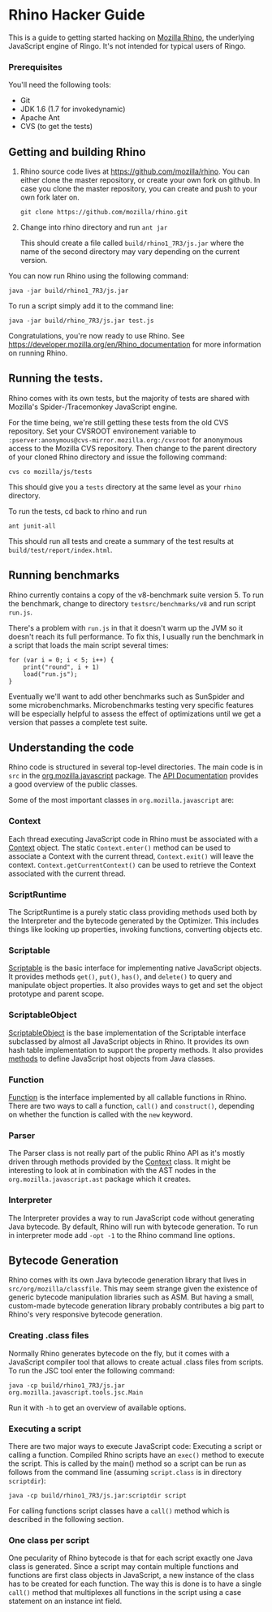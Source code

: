 # Rhino Hacker Guide

This is a guide to getting started hacking on [Mozilla Rhino], the underlying JavaScript engine of Ringo. It's not intended for typical users of Ringo.

[Mozilla Rhino]: https://developer.mozilla.org/de/docs/Rhino

### Prerequisites

You'll need the following tools:

 * Git
 * JDK 1.6 (1.7 for invokedynamic)
 * Apache Ant
 * CVS (to get the tests)

## Getting and building Rhino

 1. Rhino source code lives at https://github.com/mozilla/rhino. You can either clone the master repository, or create your own fork on github. In case you clone the master repository, you can create and push to your own fork later on.

        git clone https://github.com/mozilla/rhino.git

 2. Change into rhino directory and run `ant jar`

    This should create a file called `build/rhino1_7R3/js.jar` where the name of the second directory may vary depending on the current version. 

You can now run Rhino using the following command:

    java -jar build/rhino1_7R3/js.jar

To run a script simply add it to the command line:

    java -jar build/rhino_7R3/js.jar test.js

Congratulations, you're now ready to use Rhino. See <https://developer.mozilla.org/en/Rhino_documentation> for more information on running Rhino.

## Running the tests.

Rhino comes with its own tests, but the majority of tests are shared with Mozilla's Spider-/Tracemonkey JavaScript engine. 

For the time being, we're still getting these tests from the old CVS repository. Set your CVSROOT environement variable to `:pserver:anonymous@cvs-mirror.mozilla.org:/cvsroot` for anonymous access to the Mozilla CVS repository. Then change to the parent directory of your cloned Rhino directory and issue the following command:

    cvs co mozilla/js/tests

This should give you a `tests` directory at the same level as your `rhino` directory.

To run the tests, cd back to rhino and run 

    ant junit-all

This should run all tests and create a summary of the test results at `build/test/report/index.html`.

## Running benchmarks

Rhino currently contains a copy of the v8-benchmark suite version 5. To run the benchmark, change to directory `testsrc/benchmarks/v8` and run script `run.js`.

There's a problem with `run.js` in that it doesn't warm up the JVM so it doesn't reach its full performance. To fix this, I usually run the benchmark in a script that loads the main script several times:

    for (var i = 0; i < 5; i++) {
        print("round", i + 1)
        load("run.js");
    }

Eventually we'll want to add other benchmarks such as SunSpider and some microbenchmarks. Microbenchmarks testing very specific features will be especially helpful to assess the effect of optimizations until we get a version that passes a complete test suite.

## Understanding the code

Rhino code is structured in several top-level directories. The main code is in `src` in the [org.mozilla.javascript][omj] package. The [API Documentation] provides a good overview of the public classes.

Some of the most important classes in `org.mozilla.javascript` are:

### Context

Each thread executing JavaScript code in Rhino must be associated with a [Context] object. The static `Context.enter()` method can be used to associate a Context with the current thread, `Context.exit()` will leave the context. `Context.getCurrentContext()` can be used to retrieve the Context associated with the current thread.

[Context]: http://www.mozilla.org/rhino/apidocs/org/mozilla/javascript/Context.html

### ScriptRuntime

The ScriptRuntime is a purely static class providing methods used both by the Interpreter and the bytecode generated by the Optimizer. This includes things like looking up properties, invoking functions, converting objects etc.

### Scriptable

[Scriptable] is the basic interface for implementing native JavaScript objects. It provides methods `get()`, `put()`, `has()`, and `delete()` to query and manipulate object properties. It also provides ways to get and set the object prototype and parent scope.

[Scriptable]: http://www.mozilla.org/rhino/apidocs/org/mozilla/javascript/Scriptable.html

### ScriptableObject

[ScriptableObject] is the base implementation of the Scriptable interface subclassed by almost all JavaScript objects in Rhino. It provides its own hash table implementation to support the property methods. It also provides [methods](http://www.mozilla.org/rhino/apidocs/org/mozilla/javascript/ScriptableObject.html#defineClass%28org.mozilla.javascript.Scriptable,%20java.lang.Class%29) to define JavaScript host objects from Java classes.

[ScriptableObject]: http://www.mozilla.org/rhino/apidocs/org/mozilla/javascript/ScriptableObject.html

### Function

[Function] is the interface implemented by all callable functions in Rhino. There are two ways to call a function, `call()` and `construct()`, depending on whether the function is called with the `new` keyword.

[Function]: http://www.mozilla.org/rhino/apidocs/org/mozilla/javascript/Function.html

### Parser

The Parser class is not really part of the public Rhino API as it's mostly driven through methods provided by the [Context] class. It might be interesting to look at in combination with the AST nodes in the `org.mozilla.javascript.ast` package which it creates.

### Interpreter

The Interpreter provides a way to run JavaScript code without generating Java bytecode. By default, Rhino will run with bytecode generation. To run in interpreter mode add `-opt -1` to the Rhino command line options.

## Bytecode Generation

Rhino comes with its own Java bytecode generation library that lives in `src/org/mozilla/classfile`. This may seem strange given the existence of generic bytecode manipulation libraries such as ASM. But having a small, custom-made bytecode generation library probably contributes a big part to Rhino's very responsive bytecode generation.

### Creating .class files

Normally Rhino generates bytecode on the fly, but it comes with a JavaScript compiler tool that allows to create actual .class files from scripts. To run the JSC tool enter the following command:

    java -cp build/rhino1_7R3/js.jar  org.mozilla.javascript.tools.jsc.Main

Run it with `-h` to get an overview of available options.

### Executing a script

There are two major ways to execute JavaScript code: Executing a script or calling a function. Compiled Rhino scripts have an `exec()` method to execute the script. This is called by the main() method so a script can be run as follows from the command line (assuming `script.class` is in directory `scriptdir`):

    java -cp build/rhino1_7R3/js.jar:scriptdir script

For calling functions script classes have a `call()` method which is described in the following section.

### One class per script

One pecularity of Rhino bytecode is that for each script exactly one Java class is generated. Since a script may contain multiple functions and functions are first class objects in JavaScript, a new instance of the class has to be created for each function. The way this is done is to have a single `call()` method that multiplexes all functions in the script using a case statement on an instance int field.

[omj]: https://github.com/mozilla/rhino/tree/master/src/org/mozilla/javascript
[API Documentation]: http://www.mozilla.org/rhino/apidocs/
